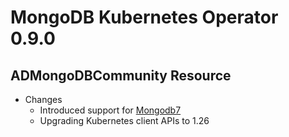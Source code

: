 # MongoDB Kubernetes Operator 0.9.0

## ADMongoDBCommunity Resource

- Changes
  - Introduced support for [Mongodb7](https://www.mongodb.com/docs/manual/release-notes/7.0/)
  - Upgrading Kubernetes client APIs to 1.26